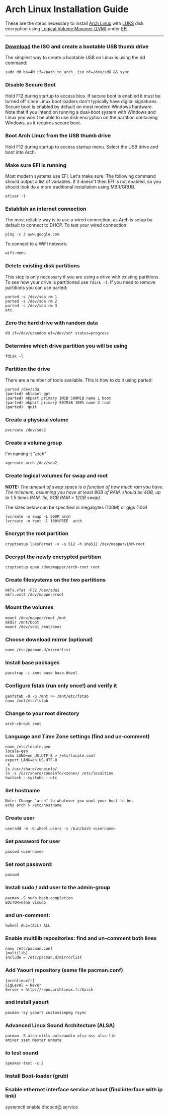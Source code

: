 # Arch Linux Installation Guide

These are the steps necessary to install <a href="https://www.archlinux.org/">Arch Linux</a> with <a href="https://en.wikipedia.org/wiki/Linux_Unified_Key_Setup">LUKS</a> disk encryption using <a href="https://en.wikipedia.org/wiki/Logical_Volume_Manager_(Linux)">Logical Volume Manager (LVM)</a> under <a href="https://en.wikipedia.org/wiki/Unified_Extensible_Firmware_Interface">EFI</a>.

---

### <a href="https://www.archlinux.org/download/">Download</a> the ISO and create a bootable USB thumb drive
The simplest way to create a bootable USB on Linux is using the dd command:

	sudo dd bs=4M if=/path_to_arch_.iso of=/dev/sdX && sync


### Disable Secure Boot
Hold F12 during startup to access bios. If secure boot is enabled it must be turned off since Linux boot loaders don't typically have digital signatures. Secure boot is enabled by default on most modern Windows hardware. Note that if you intend on running a dual-boot system with Windows and Linux you won't be able to use disk encryption on the partition containing Windows, as it requires secure boot.


### Boot Arch Linux from the USB thumb drive
Hold F12 during startup to access startup menu. Select the USB drive and boot into Arch.


### Make sure EFI is running
Most modern systems use EFI. Let's make sure. The following command should output a list of variables. If it doesn't then EFI is not enabled, so you should look do a more traditional installation using MBR/GRUB.

	efivar -l


### Establish an internet connection
The most reliable way is to use a wired connection, as Arch is setup by default to connect to DHCP. To test your wired connection:
	
	ping -c 3 www.google.com

To connect to a WiFi network:

	wifi-menu


### Delete existing disk partitions
This step is only necessary if you are using a drive with existing partitions. To see how your drive is partitioned use `fdisk -l`. If you need to remove partitions you can use parted:

	parted -s /dev/sda rm 1
	parted -s /dev/sda rm 2
	parted -s /dev/sda rm 3
	etc.

### Zero the hard drive with random data

	dd if=/dev/urandom of=/dev/sd* status=progress


### Determine which drive partition you will be using

	fdisk -l


### Partition the drive
There are a number of tools available. This is how to do it using parted:

	parted /dev/sda
	(parted) mklabel gpt
	(parted) mkpart primary 1MiB 500MiB name 1 boot
	(parted) mkpart primary 501MiB 100% name 2 root
	(parted)  quit


### Create a physical volume
	pvcreate /dev/sda2

### Create a volume group
I'm naming it "arch"

	vgcreate arch /dev/sda2

### Create logical volumes for swap and root
__NOTE:__ _The amount of swap space is a function of how much ram you have. The minimum, assuming you have at least 8GB of RAM, should be 4GB, up to 1.5 times RAM. (ie, 8GB RAM = 12GB swap)._

The sizes below can be specified in megabytes (100M) or gigs (10G)

	lvcreate -n swap -L 500M arch
	lvcreate -n root -l 100%FREE  arch


### Encrypt the root partition
	cryptsetup luksFormat -v -s 512 -h sha512 /dev/mapper/LVM-root

### Decrypt the newly encrypted partition
	cryptsetup open /dev/mapper/arch-root root

### Create filesystems on the two partitions
	mkfs.vfat -F32 /dev/sda1
	mkfs.ext4 /dev/mapper/root

### Mount the volumes
	mount /dev/mapper/root /mnt
	mkdir /mnt/boot
	mount /dev/sda1 /mnt/boot














 
### Choose download mirror (optional)
	nano /etc/pacman.d/mirrorlist
 
### Install base packages
	pacstrap -i /mnt base base-devel
 
### Configure fstab (run only once!) and verify it
	genfstab -U -p /mnt >> /mnt/etc/fstab
	nano /mnt/etc/fstab
 
### Change to your root directory
	arch-chroot /mnt
 
### Language and Time Zone settings (find and un-comment)
	nano /etc/locale.gen
	locale-gen
	echo LANG=en_US.UTF-8 > /etc/locale.conf
	export LANG=en_US.UTF-8
	 s
	ls /usr/share/zoneinfo/
	ln -s /usr/share/zoneinfo/<zone>/ /etc/localtime
	hwclock --systohc --utc
 
### Set hostname
	Note: Change "arch" to whatever you want your host to be.
	echo arch > /etc/hostname
 
### Create user
	useradd -m -G wheel,users -s /bin/bash <username>

### Set password for user
	passwd <username>

### Set root password:
	passwd
 
### Install sudo / add user to the admin-group
	pacman -S sudo bash-completion
	EDITOR=nano visudo

### and un-comment: 
	%wheel ALL=(ALL) ALL
 
 
### Enable multilib repositories: find and un-comment both lines
	nano /etc/pacman.conf
	[multilib]
	Include = /etc/pacman.d/mirrorlist

### Add Yaourt repository (same file pacman.conf)
	[archlinuxfr]
	SigLevel = Never
	Server = http://repo.archlinux.fr/$arch

### and install yaourt
	pacman -Sy yaourt customizepkg rsync
 
### Advanced Linux Sound Architecture (ALSA)
	pacman -S alsa-utils pulseaudio alsa-oss alsa-lib
	amixer sset Master unmute

### to test sound
	speaker-test -c 2
 
### Install Boot-loader (grub)

 
### Enable ethernet interface service at boot (find interface with ip link)
systemctl enable dhcpcd@.service